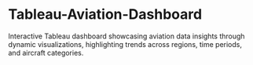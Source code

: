 # Tableau-Aviation-Dashboard
Interactive Tableau dashboard showcasing aviation data insights through dynamic visualizations, highlighting trends across regions, time periods, and aircraft categories.

